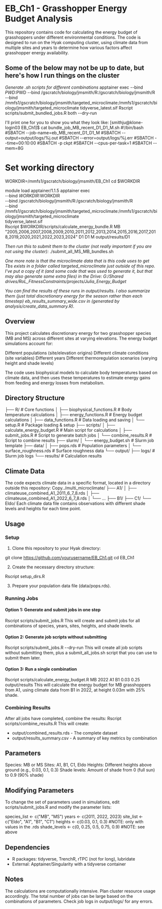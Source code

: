 # EB_Ch1 - Grasshopper Energy Budget Analysis
This repository contains code for calculating the energy budget of grasshoppers under different environmental conditions. The code is designed to run on the Hyak computing cluster, using climate data from multiple sites and years to determine how various factors affect grasshopper energy availability.

## Some of the below may not be up to date, but here's how I run things on the cluster
*Generate .sh scripts for different combinations*
apptainer exec   --bind $PWD:$PWD   --bind /gscratch/biology/jmsmith/R:/gscratch/biology/jmsmith/R   --bind /mmfs1/gscratch/biology/jmsmith/targeted_microclimate:/mmfs1/gscratch/biology/jmsmith/targeted_microclimate   tidyverse_latest.sif   Rscript scripts/submit_bundled_jobs.R both --dry-run

I'll print one for you to show you what they look like:
[smithju@klone-login03 EB_Ch1]$ cat bundle_job_MB_recent_D1_D1_M.sh
#!/bin/bash
#SBATCH --job-name=eb_MB_recent_D1_D1_M
#SBATCH --output=output/logs/%j.out
#SBATCH --error=output/logs/%j.err
#SBATCH --time=00:10:00
#SBATCH -p ckpt
#SBATCH --cpus-per-task=1
#SBATCH --mem=8G

# Set working directory
WORKDIR=/mmfs1/gscratch/biology/jmsmith/EB_Ch1
cd $WORKDIR

module load apptainer/1.1.5
apptainer exec \
  --bind $WORKDIR:$WORKDIR \
  --bind /gscratch/biology/jmsmith/R:/gscratch/biology/jmsmith/R \
  --bind /mmfs1/gscratch/biology/jmsmith/targeted_microclimate:/mmfs1/gscratch/biology/jmsmith/targeted_microclimate \
  tidyverse_latest.sif \
  Rscript $WORKDIR/scripts/calculate_energy_bundle.R MB "2005,2006,2007,2008,2009,2010,2011,2012,2013,2014,2015,2016,2017,2018,2019,2020,2021,2022,2023,2024" D1 D1 M output/results/D1

*Then run this to submit them to the cluster (not really important if you are not using the cluster):*
./submit_all_MS_MB_bundles.sh

*One more note is that the microclimate data that is this code uses to get Tbs exists in a folder called targeted_microclimate just outside of this repo. I've put a copy of it (and some code that was used to generate it, but that may also generate some extra files) in the Drive: G:/Shared drives/RoL_FitnessConstraints/projects/Julia_Energy_Budget*

*You can find the results of these runs in output/results. I also summarize them (just total discretionary energy for the season rather than each timestep) eb_results_summary_wide.csv in (generated by analysis/create_data_summary.R).*

## Overview
This project calculates discretionary energy for two grasshopper species (MB and MS) across different sites at varying elevations. The energy budget simulations account for:

Different populations (site/elevation origins)
Different climate conditions (site variables)
Different years
Different thermoregulation scenarios (varying height and shade levels)

The code uses biophysical models to calculate body temperatures based on climate data, and then uses these temperatures to estimate energy gains from feeding and energy losses from metabolism.
## Directory Structure

├── R/                     # Core functions
│   ├── biophysical_functions.R  # Body temperature calculations
│   ├── energy_functions.R       # Energy budget calculations
│   ├── data_functions.R         # Data loading and saving 
│   └── setup.R                  # Package loading & setup
├── scripts/
│   ├── calculate_energy_budget.R  # Main script for calculations
│   ├── submit_jobs.R              # Script to generate batch jobs
│   └── combine_results.R          # Script to combine results
├── slurm/
│   └── energy_budget.sh           # Slurm job template
├── data/
│   ├── pops.rds                   # Population parameters
│   └── surface_roughness.rds      # Surface roughness data
└── output/
    ├── logs/                      # Slurm job logs
    └── results/                   # Calculation results

## Climate Data
The code expects climate data in a specific format, located in a directory outside this repository:
Copy../multi_microclimate/
├── A1/
│   ├── climateuse_combined_A1_2011_6_7_8.rds
│   ├── climateuse_combined_A1_2022_6_7_8.rds
│   └── ...
├── B1/
├── C1/
└── Eldo/
Each climate data file contains observations with different shade levels and heights for each time point.
## Usage
### Setup

1. Clone this repository to your Hyak directory:

git clone https://github.com/yourusername/EB_Ch1.git
cd EB_Ch1

2. Create the necessary directory structure:

Rscript setup_dirs.R

3. Prepare your population data file (data/pops.rds).

### Running Jobs
#### Option 1: Generate and submit jobs in one step
Rscript scripts/submit_jobs.R
This will create and submit jobs for all combinations of species, years, sites, heights, and shade levels.
#### Option 2: Generate job scripts without submitting
Rscript scripts/submit_jobs.R --dry-run
This will create all job scripts without submitting them, plus a submit_all_jobs.sh script that you can use to submit them later.
#### Option 3: Run a single combination
Rscript scripts/calculate_energy_budget.R MB 2022 A1 B1 0.03 0.25 output/results
This will calculate the energy budget for MB grasshoppers from A1, using climate data from B1 in 2022, at height 0.03m with 25% shade.
### Combining Results
After all jobs have completed, combine the results:
Rscript scripts/combine_results.R
This will create:

 - output/combined_results.rds - The complete dataset
 - output/results_summary.csv - A summary of key metrics by combination

## Parameters

Species: MB or MS
Sites: A1, B1, C1, Eldo
Heights: Different heights above ground (e.g., 0.03, 0.1, 0.3)
Shade levels: Amount of shade from 0 (full sun) to 0.9 (90% shade)

## Modifying Parameters
To change the set of parameters used in simulations, edit scripts/submit_jobs.R and modify the parameter lists:

species_list <- c("MB", "MS")
years <- c(2011, 2022, 2023)
site_list <- c("Eldo", "A1", "B1", "C1")
heights <- c(0.03, 0.1, 0.3) #NOTE: only with values in the .rds
shade_levels <- c(0, 0.25, 0.5, 0.75, 0.9) #NOTE: see above

## Dependencies

 - R packages: tidyverse, TrenchR, rTPC (not for long), lubridate
 - External: Apptainer/Singularity with a tidyverse container

## Notes

The calculations are computationally intensive. Plan cluster resource usage accordingly.
The total number of jobs can be large based on the combinations of parameters.
Check job logs in output/logs/ for any errors.
